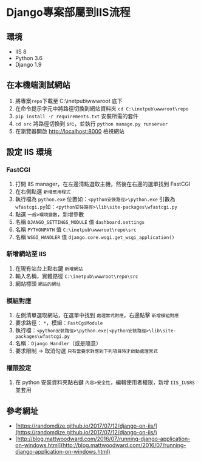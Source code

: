 # Django專案部屬到IIS流程

## 環境

*   IIS 8
*   Python 3.6
*   Django 1.9

## 在本機端測試網站

1.  將專案`repo`下載至 C:\inetpub\wwwroot 底下
2.  在命令提示字元中將路徑切換到網站資料夾 `cd C:\inetpub\wwwroot\repo`
3.  `pip install -r requirements.txt` 安裝所需的套件
4.  `cd src` 將路徑切換到 src，並執行 `python manage.py runserver`
5.  在瀏覽器開啟 [http://localhost:8000](http://localhost:8000) 檢視網站

## 設定 IIS 環境

### FastCGI

1.  打開 IIS manager，在左邊清點選取主機，然後在右邊的選單找到 FastCGI
2.  在右側點選 `新增應用程式`
3.  執行檔為 `python.exe` 位置如：`<python安裝路徑>\python.exe` 引數為 `wfastcgi.py`如：`<python安裝路徑>\lib\site-packages\wfastcgi.py`
4.  點選 `一般>環境變數`，新增參數
5.  名稱 `DJANGO_SETTINGS_MODULE` 值 `dashboard.settings`
6.  名稱 `PYTHONPATH` 值 `C:\inetpub\wwwroot\repo\src`
7.  名稱 `WSGI_HANDLER` 值 `django.core.wsgi.get_wsgi_application()`

### 新增網站至 IIS

1.  在現有站台上點右鍵 `新增網站`
2.  輸入名稱，實體路徑 `C:\inetpub\wwwroot\repo\src`
3.  網站標頭 `網站的網址`

### 模組對應

1.  左側清單選取網站，在選單中找到 `處理常式對應`，右邊點擊 `新增模組對應`
2.  要求路徑： `*`，模組：`FastCgiModule`
3.  執行檔：`<python安裝路徑>\python.exe|<python安裝路徑>\lib\site-packages\wfastcgi.py`
4.  名稱：`Django Handler`（或是隨意）
5.  要求限制 -> 取消勾選 `只有當要求對應到下列項目時才啟動處理常式`

### 權限設定

1.  在 python 安裝資料夾點右鍵 `內容>安全性`，編輯使用者權限，新增 `IIS_IUSRS` 並套用

## 參考網址

*   [https://randomdize.github.io/2017/07/12/django-on-iis/](https://randomdize.github.io/2017/07/12/django-on-iis/)
*   [http://blog.mattwoodward.com/2016/07/running-django-application-on-windows.html](http://blog.mattwoodward.com/2016/07/running-django-application-on-windows.html)
